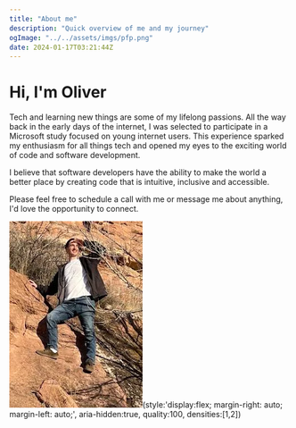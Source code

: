 ```yaml
---
title: "About me"
description: "Quick overview of me and my journey"
ogImage: "../../assets/imgs/pfp.png"
date: 2024-01-17T03:21:44Z
---
```


# Hi, I'm Oliver

Tech and learning new things are some of my lifelong passions. All the way back in the early days of the internet, I was selected to participate in a Microsoft study focused on young internet users. This experience sparked my enthusiasm for all things tech and opened my eyes to the exciting world of code and software development.

I believe that software developers have the ability to make the world a better place by creating code that is intuitive, inclusive and accessible.

Please feel free to schedule a call with me or message me about anything, I'd love the opportunity to connect.

![](../../assets/imgs/aboutme.png)(style:'display:flex; margin-right: auto; margin-left: auto;', aria-hidden:true, quality:100, densities:[1,2])